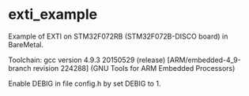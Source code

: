 # exti_example
Example of EXTI on STM32F072RB (STM32F072B-DISCO board) in BareMetal.

Toolchain:
gcc version 4.9.3 20150529 (release) [ARM/embedded-4_9-branch revision 224288] (GNU Tools for ARM Embedded Processors)

Enable DEBIG in file config.h by set DEBIG to 1.
